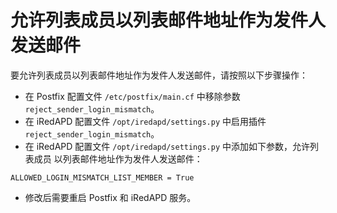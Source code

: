 # 允许列表成员以列表邮件地址作为发件人发送邮件

要允许列表成员以列表邮件地址作为发件人发送邮件，请按照以下步骤操作：

* 在 Postfix 配置文件 `/etc/postfix/main.cf` 中移除参数 `reject_sender_login_mismatch`。
* 在 iRedAPD 配置文件 `/opt/iredapd/settings.py` 中启用插件 `reject_sender_login_mismatch`。
* 在 iRedAPD 配置文件 `/opt/iredapd/settings.py` 中添加如下参数，允许列表成员
  以列表邮件地址作为发件人发送邮件：

```
ALLOWED_LOGIN_MISMATCH_LIST_MEMBER = True
```

* 修改后需要重启 Postfix 和 iRedAPD 服务。
